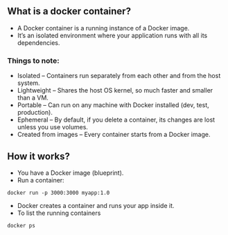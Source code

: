 ## What is a docker container?
- A Docker container is a running instance of a Docker image.
- It’s an isolated environment where your application runs with all its dependencies.

### Things to note:
- Isolated – Containers run separately from each other and from the host system.
- Lightweight – Shares the host OS kernel, so much faster and smaller than a VM.
- Portable – Can run on any machine with Docker installed (dev, test, production).
- Ephemeral – By default, if you delete a container, its changes are lost unless you use volumes.
- Created from images – Every container starts from a Docker image.

## How it works?
- You have a Docker image (blueprint).
- Run a container:
```
docker run -p 3000:3000 myapp:1.0
```
- Docker creates a container and runs your app inside it.
- To list the running containers
```
docker ps
```
